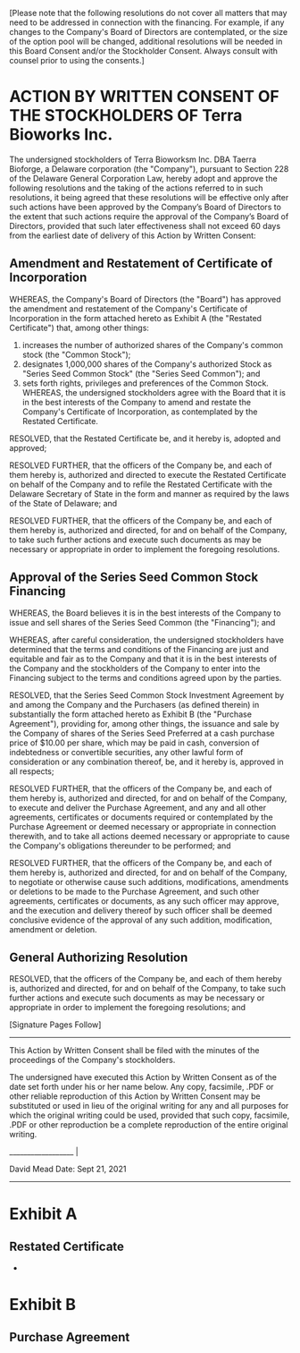 [Please note that the following resolutions do not cover all matters that may need to be addressed in connection with the financing. For example, if any changes to the Company's Board of Directors are contemplated, or the size of the option pool will be changed, additional resolutions will be needed in this Board Consent and/or the Stockholder Consent. Always consult with counsel prior to using the consents.]

# ACTION BY WRITTEN CONSENT OF THE STOCKHOLDERS OF Terra Bioworks Inc.

The undersigned stockholders of Terra Bioworksm Inc. DBA Taerra Bioforge, a Delaware corporation (the "Company"), pursuant to Section 228 of the Delaware General Corporation Law, hereby adopt and approve the following resolutions and the taking of the actions referred to in such resolutions, it being agreed that these resolutions will be effective only after such actions have been approved by the Company’s Board of Directors to the extent that such actions require the approval of the Company’s Board of Directors, provided that such later effectiveness shall not exceed 60 days from the earliest date of delivery of this Action by Written Consent:

## Amendment and Restatement of Certificate of Incorporation

WHEREAS, the Company's Board of Directors (the "Board") has approved the amendment and restatement of the Company's Certificate of Incorporation in the form attached hereto as Exhibit A (the "Restated Certificate") that, among other things:

1. increases the number of authorized shares of the Company's common stock (the "Common Stock");
2. designates 1,000,000 shares of the Company's authorized Stock as "Series Seed Common Stock" (the "Series Seed Common"); and 
3. sets forth rights, privileges and preferences of the Common Stock.
WHEREAS, the undersigned stockholders agree with the Board that it is in the best interests of the Company to amend and restate the Company's Certificate of Incorporation, as contemplated by the Restated Certificate.

RESOLVED, that the Restated Certificate be, and it hereby is, adopted and approved;

RESOLVED FURTHER, that the officers of the Company be, and each of them hereby is, authorized and directed to execute the Restated Certificate on behalf of the Company and to refile the Restated Certificate with the Delaware Secretary of State in the form and manner as required by the laws of the State of Delaware; and

RESOLVED FURTHER, that the officers of the Company be, and each of them hereby is, authorized and directed, for and on behalf of the Company, to take such further actions and execute such documents as may be necessary or appropriate in order to implement the foregoing resolutions.

## Approval of the Series Seed Common Stock Financing

WHEREAS, the Board believes it is in the best interests of the Company to issue and sell shares of the Series Seed Common (the "Financing"); and

WHEREAS, after careful consideration, the undersigned stockholders have determined that the terms and conditions of the Financing are just and equitable and fair as to the Company and that it is in the best interests of the Company and the stockholders of the Company to enter into the Financing subject to the terms and conditions agreed upon by the parties.

RESOLVED, that the Series Seed Common Stock Investment Agreement by and among the Company and the Purchasers (as defined therein) in substantially the form attached hereto as Exhibit B (the "Purchase Agreement"), providing for, among other things, the issuance and sale by the Company of shares of the Series Seed Preferred at a cash purchase price of $10.00 per share, which may be paid in cash, conversion of indebtedness or convertible securities, any other lawful form of consideration or any combination thereof, be, and it hereby is, approved in all respects;

RESOLVED FURTHER, that the officers of the Company be, and each of them hereby is, authorized and directed, for and on behalf of the Company, to execute and deliver the Purchase Agreement, and any and all other agreements, certificates or documents required or contemplated by the Purchase Agreement or deemed necessary or appropriate in connection therewith, and to take all actions deemed necessary or appropriate to cause the Company's obligations thereunder to be performed; and

RESOLVED FURTHER, that the officers of the Company be, and each of them hereby is, authorized and directed, for and on behalf of the Company, to negotiate or otherwise cause such additions, modifications, amendments or deletions to be made to the Purchase Agreement, and such other agreements, certificates or documents, as any such officer may approve, and the execution and delivery thereof by such officer shall be deemed conclusive evidence of the approval of any such addition, modification, amendment or deletion.

## General Authorizing Resolution

RESOLVED, that the officers of the Company be, and each of them hereby is, authorized and directed, for and on behalf of the Company, to take such further actions and execute such documents as may be necessary or appropriate in order to implement the foregoing resolutions; and

[Signature Pages Follow]

***

This Action by Written Consent shall be filed with the minutes of the proceedings of the Company's stockholders.

The undersigned have executed this Action by Written Consent as of the date set forth under his or her name below. Any copy, facsimile, .PDF or other reliable reproduction of this Action by Written Consent may be substituted or used in lieu of the original writing for any and all purposes for which the original writing could be used, provided that such copy, facsimile, .PDF or other reproduction be a complete reproduction of the entire original writing.

__________________ |

David Mead 
Date: Sept 21, 2021

***
# Exhibit A

## Restated Certificate

*

# Exhibit B

## Purchase Agreement
